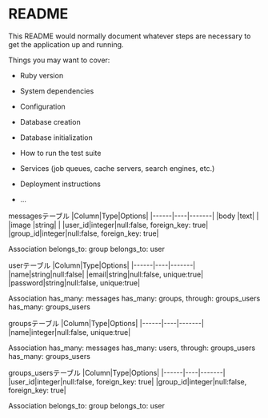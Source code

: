 # README

This README would normally document whatever steps are necessary to get the
application up and running.

Things you may want to cover:

* Ruby version

* System dependencies

* Configuration

* Database creation

* Database initialization

* How to run the test suite

* Services (job queues, cache servers, search engines, etc.)

* Deployment instructions

* ...

messagesテーブル
|Column|Type|Options|
|------|----|-------|
|body  |text|       |
|image |string|     |
|user_id|integer|null:false, foreign_key: true|
|group_id|integer|null:false, foreign_key: true|

Association
belongs_to: group
belongs_to: user


userテーブル
|Column|Type|Options|
|------|----|-------|
|name|string|null:false|
|email|string|null:false, unique:true|
|password|string|null:false, unique:true|

Association
has_many: messages
has_many: groups, through: groups_users
has_many: groups_users


groupsテーブル
|Column|Type|Options|
|------|----|-------|
|name|integer|null:false, unique:true|

Association
has_many: messages
has_many: users, through: groups_users
has_many: groups_users


groups_usersテーブル
|Column|Type|Options|
|------|----|-------|
|user_id|integer|null:false, foreign_key: true|
|group_id|integer|null:false, foreign_key: true|

Association
belongs_to: group
belongs_to: user